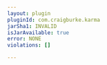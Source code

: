 ```yaml
---
layout: plugin
pluginId: com.craigburke.karma
jarSha1: INVALID
isJarAvailable: true
error: NONE
violations: []

---
```

